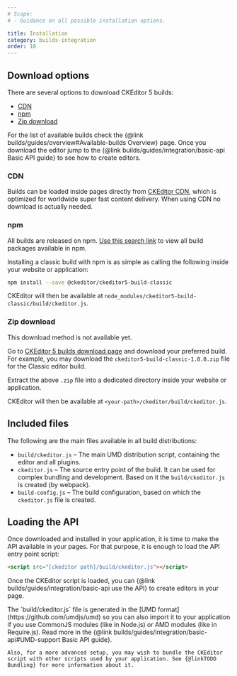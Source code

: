 ```yaml
---
# Scope:
# - Guidance on all possible installation options.

title: Installation
category: builds-integration
order: 10
---
```


## Download options

There are several options to download CKEditor 5 builds:

* [CDN](#CDN)
* [npm](#npm)
* [Zip download](#Zip-download)

For the list of available builds check the {@link builds/guides/overview#Available-builds Overview} page. Once you download the editor jump to the {@link builds/guides/integration/basic-api Basic API guide} to see how to create editors. 

### CDN

Builds can be loaded inside pages directly from [CKEditor CDN](https://cdn.ckeditor.com/#ckeditor5), which is optimized for worldwide super fast content delivery. When using CDN no download is actually needed.

### npm

All builds are released on npm. [Use this search link](https://www.npmjs.com/search?q=keywords:ckeditor5-build&page=1&ranking=optimal) to view all build packages available in npm.

Installing a classic build with npm is as simple as calling the following inside your website or application:

```bash
npm install --save @ckeditor/ckeditor5-build-classic
```

CKEditor will then be available at `node_modules/ckeditor5-build-classic/build/ckeditor.js`.

### Zip download

<info-box warning>
This download method is not available yet.
</info-box>

Go to [CKEditor 5 builds download page](https://ckeditor.com/ckeditor5-builds/download) and download your preferred build. For example, you may download the `ckeditor5-build-classic-1.0.0.zip` file for the Classic editor build.

Extract the above `.zip` file into a dedicated directory inside your website or application.

CKEditor will then be available at `<your-path>/ckeditor/build/ckeditor.js`.

## Included files

The following are the main files available in all build distributions:

* `build/ckeditor.js` &ndash; The main UMD distribution script, containing the editor and all plugins.
* `ckeditor.js` &ndash; The source entry point of the build. It can be used for complex bundling and development. Based on it the `build/ckeditor.js` is created (by webpack).
* `build-config.js` &ndash; The build configuration, based on which the `ckeditor.js` file is created.

## Loading the API

Once downloaded and installed in your application, it is time to make the API available in your pages. For that purpose, it is enough to load the API entry point script:

```html
<script src="[ckeditor path]/build/ckeditor.js"></script>
```

Once the CKEditor script is loaded, you can {@link builds/guides/integration/basic-api use the API} to create editors in your page.

<info-box>
	The `build/ckeditor.js` file is generated in the [UMD format](https://github.com/umdjs/umd) so you can also import it to your application if you use CommonJS modules (like in Node.js) or AMD modules (like in Require.js). Read more in the {@link builds/guides/integration/basic-api#UMD-support Basic API guide}.

	Also, for a more advanced setup, you may wish to bundle the CKEditor script with other scripts used by your application. See {@linkTODO Bundling} for more information about it.
</info-box>


